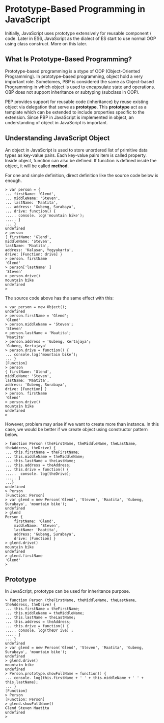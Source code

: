 # Prototype-Based Programming in JavaScript

Initially, JavaScript uses prototype extensively for reusable component / code. Later in ES6, JavaScript as the dialect of ES start to use normal OOP using class construct. More on this later.

## What Is Prototype-Based Programming?

Prototype-based programming is a stype of OOP (Object-Oriented Programming). In prototype-based programming, object hold a very important role. Sometomes, PBP is considered the same as Object-based Programming in which object is used to encapsulate state and operations. OBP does not support inheritance or subtyping (subclass in OOP).

PEP provides support for reusable code (inheritance) by reuse existing object via delegation that serve as __prototype__. This __prototype__ act as a template which can be extended to include properties specific to the extension. Since PBP in JavaScript is implemented in object, an understanding of object in JavaScript is important.

## Understanding JavaScript Object

An object in JavaScript is used to store unordered list of primitive data types as key-value pairs. Each key-value pairs item is called property. Inside object, function can also be defined. If function is defined inside the object, it will be called __method__.

For one and simple definition, direct definition like the source code below is enough.

```
> var person = {
... firstName: 'Glend',
... middleName: 'Steven',
... lastName: 'Maatita',
... address: 'Gubeng, Surabaya',
... drive: function() {
..... console. log('mountain bike');
..... }
... }
undefined
> person
{ firstName: 'Glend',
middleName: 'Steven',
lastName: 'Maatita',
address: 'Kalasan, Yogyakarta',
drive: [Function: drive] }
> person. firstName
'Glend'
> person['lastName' ]
'Steven'
> person.drive()
mountain bike
undefined
>
```

The source code above has the same effect with this:

``` 
> var person = new Object();
undefined
> person.firstName = 'Glend';
'Glend'
> person.middleName = 'Steven';
'Steven'
> person.lastName = 'Maatita';
‘Maatita'
> person.address = 'Gubeng, Kertajaya';
'Gubeng, Kertajaya'
> person.drive = function() {
... console.log('mountain bike’);
... }
[Function]
> person
{ firstName: 'Glend',
middleName: 'Steven',
lastName: 'Maatita',
address: 'Gubeng, Surabaya',
drive: [Function] }
> person. firstName
'Glend'
> person.drive()
mountain bike
undefined
>
```

However, problem may arise if we want to create more than instance. In this case, we would be better if we create object using constructor pattern below.

```
> function Person (theFirstName, theMiddleName, theLastName, theAddress, theDrive) {
... this.firstName = theFirstName;
... this.middleName = theMiddleName;
... this.lastName = theLastName;
... this.address = theAddress;
... this.drive = function() {
.....  console. log(theDrive);
..... }
...}
undefined
> Person
[Function: Person]
> var glend = new Person('Glend', 'Steven', 'Maatita', 'Gubeng, Surabaya', 'mountain bike');
undefined
> glend
Person {
    firstName: 'Glend',
    middleName: 'Steven',
    lastName: 'Maatita',
    address: 'Gubeng, Surabaya',
    drive: [Function] }
> glend.drive()
mountain bike
undefined
> glend.firstName
'Glend'
>
```

## Prototype

In JavaScript, prototype can be used for inheritance purpose.

```
> function Person (theFirstName, theMiddleName, theLastName, theAddress, theDrive) {
... this.firstName = theFirstName;
... this.middleName = theMiddleName;
... this.lastName = theLastName;
... this.address = theAddress;
... this.drive = function() {
..... console. log(theDr ive) ;
..... }
... }
undefined
> var glend = new Person('Glend', 'Steven', 'Maatita', 'Gubeng, Surabaya', 'mountain bike');
undefined
> glend.drive()
mountain bike
undefined
> Person.prototype.showFullName = function() {
... console. log(this.firstName + ' ' + this.middleName + ' ' + this.lastName);
... }
[Function]
> Person
[Function: Person]
> glend.showFullName()
Glend Steven Maatita
undefined
>
```